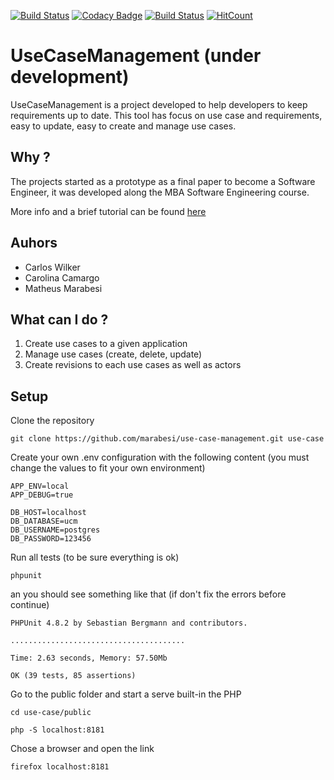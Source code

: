 [![Build Status](https://status.continuousphp.com/git-hub/marabesi/use-case-management?token=53dd4925-c14d-4eba-ad1e-c1c3af3a768e)](https://continuousphp.com/git-hub/marabesi/use-case-management)
[![Codacy Badge](https://api.codacy.com/project/badge/Grade/f7ac33340a58440d83d4b991d04cd1f9)](https://www.codacy.com/app/matheus-marabesi/use-case-management?utm_source=github.com&amp;utm_medium=referral&amp;utm_content=marabesi/use-case-management&amp;utm_campaign=Badge_Grade)
[![Build Status](https://travis-ci.org/marabesi/use-case-management.svg?branch=master)](https://travis-ci.org/marabesi/use-case-management)
[![HitCount](http://hits.dwyl.io/marabesi/use-case-management.svg)](http://hits.dwyl.io/marabesi/use-case-management)

# UseCaseManagement (under development)

UseCaseManagement is a project developed to help developers to keep requirements up to date. 
This tool has focus on use case and requirements, easy to update, easy to create and manage use cases.

## Why ?

The projects started as a prototype as a final paper to become a Software Engineer, 
it was developed along the MBA Software Engineering course.

More info and a brief tutorial can be found [here](https://marabesi.com/software%20engineering/2016/04/16/requirements-engineering-tool-use-case.html)

## Auhors

* Carlos Wilker
* Carolina Camargo
* Matheus Marabesi

## What can I do ?

1. Create use cases to a given application
2. Manage use cases (create, delete, update)
3. Create revisions to each use cases as well as actors

## Setup

Clone the repository

```
git clone https://github.com/marabesi/use-case-management.git use-case
```

Create your own .env configuration with the following content (you must change the values to fit your own environment)

```
APP_ENV=local
APP_DEBUG=true

DB_HOST=localhost
DB_DATABASE=ucm
DB_USERNAME=postgres
DB_PASSWORD=123456
```

Run all tests (to be sure everything is ok)

```
phpunit
```

an you should see something like that (if don't fix the errors before continue)

```
PHPUnit 4.8.2 by Sebastian Bergmann and contributors.

.......................................

Time: 2.63 seconds, Memory: 57.50Mb

OK (39 tests, 85 assertions)
```

Go to the public folder and start a serve built-in the PHP

```
cd use-case/public

php -S localhost:8181
```

Chose a browser and open the link

```
firefox localhost:8181
```
